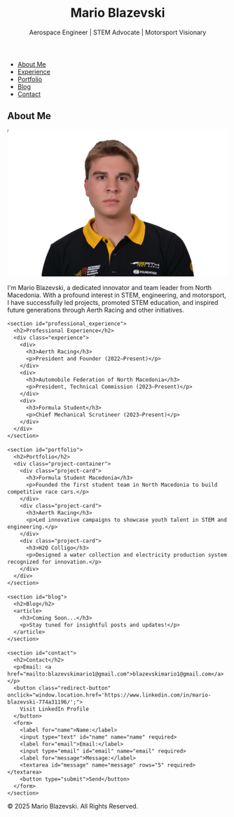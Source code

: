<!DOCTYPE html>
<html lang="en">
<head>
  <meta charset="UTF-8">
  <meta name="viewport" content="width=device-width, initial-scale=1.0">
  <meta name="description" content="Mario Blazevski's Personal Website">
  <title>Mario Blazevski | Portfolio</title>
  <link href="https://fonts.googleapis.com/css2?family=Montserrat:wght@400;600&family=Roboto:wght@300;400;700&display=swap" rel="stylesheet">
  <link rel="stylesheet" href="style.css">
</head>
<body>
  <header>
    <div class="container">
      <h1>Mario Blazevski</h1>
      <p>Aerospace Engineer | STEM Advocate | Motorsport Visionary</p>
    </div>
  </header>

  <nav>
    <ul>
      <li><a href="#about" class="active">About Me</a></li>
      <li><a href="#professional_experience">Experience</a></li>
      <li><a href="#portfolio">Portfolio</a></li>
      <li><a href="#blog">Blog</a></li>
      <li><a href="#contact">Contact</a></li>
    </ul>
  </nav>

  <main>
    <section id="about">
      <h2>About Me</h2>
      <img src="mario.jpg" alt="Photo of Mario Blazevski">
      <p>I'm Mario Blazevski, a dedicated innovator and team leader from North Macedonia. With a profound interest in STEM, engineering, and motorsport, I have successfully led projects, promoted STEM education, and inspired future generations through Aerth Racing and other initiatives.</p>
    </section>

    <section id="professional_experience">
      <h2>Professional Experience</h2>
      <div class="experience">
        <div>
          <h3>Aerth Racing</h3>
          <p>President and Founder (2022–Present)</p>
        </div>
        <div>
          <h3>Automobile Federation of North Macedonia</h3>
          <p>President, Technical Commission (2023–Present)</p>
        </div>
        <div>
          <h3>Formula Student</h3>
          <p>Chief Mechanical Scrutineer (2023–Present)</p>
        </div>
      </div>
    </section>

    <section id="portfolio">
      <h2>Portfolio</h2>
      <div class="project-container">
        <div class="project-card">
          <h3>Formula Student Macedonia</h3>
          <p>Founded the first student team in North Macedonia to build competitive race cars.</p>
        </div>
        <div class="project-card">
          <h3>Aerth Racing</h3>
          <p>Led innovative campaigns to showcase youth talent in STEM and engineering.</p>
        </div>
        <div class="project-card">
          <h3>H2O Colligo</h3>
          <p>Designed a water collection and electricity production system recognized for innovation.</p>
        </div>
      </div>
    </section>

    <section id="blog">
      <h2>Blog</h2>
      <article>
        <h3>Coming Soon...</h3>
        <p>Stay tuned for insightful posts and updates!</p>
      </article>
    </section>

    <section id="contact">
      <h2>Contact</h2>
      <p>Email: <a href="mailto:blazevskimario1@gmail.com">blazevskimario1@gmail.com</a></p>
      <button class="redirect-button" onclick="window.location.href='https://www.linkedin.com/in/mario-blazevski-774a31196/';">
        Visit LinkedIn Profile
      </button>
      <form>
        <label for="name">Name:</label>
        <input type="text" id="name" name="name" required>
        <label for="email">Email:</label>
        <input type="email" id="email" name="email" required>
        <label for="message">Message:</label>
        <textarea id="message" name="message" rows="5" required></textarea>
        <button type="submit">Send</button>
      </form>
    </section>
  </main>

  <footer>
    <p>&copy; 2025 Mario Blazevski. All Rights Reserved.</p>
  </footer>

  <script>
    document.addEventListener("scroll", () => {
      const sections = document.querySelectorAll("section");
      const navLinks = document.querySelectorAll("nav ul li a");
      let current = "";
      sections.forEach(section => {
        const sectionTop = section.offsetTop - 50;
        if (scrollY >= sectionTop) {
          current = section.getAttribute("id");
        }
      });
      navLinks.forEach(link => {
        link.classList.remove("active");
        if (link.getAttribute("href").includes(current)) {
          link.classList.add("active");
        }
      });
    });
  </script>
</body>
</html>
